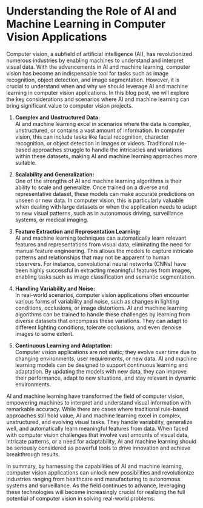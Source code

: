 # Understanding the Role of AI and Machine Learning in Computer Vision Applications

Computer vision, a subfield of artificial intelligence (AI), has revolutionized numerous industries by enabling machines to understand and interpret visual data. 
With the advancements in AI and machine learning, computer vision has become an indispensable tool for tasks such as image recognition, object detection, and image segmentation. 
However, it is crucial to understand when and why we should leverage AI and machine learning in computer vision applications. 
In this blog post, we will explore the key considerations and scenarios where AI and machine learning can bring significant value to computer vision projects.

1. **Complex and Unstructured Data:**<br>
AI and machine learning excel in scenarios where the data is complex, unstructured, or contains a vast amount of information. 
In computer vision, this can include tasks like facial recognition, character recognition, or object detection in images or videos. 
Traditional rule-based approaches struggle to handle the intricacies and variations within these datasets, making AI and machine learning approaches more suitable.

2. **Scalability and Generalization:** <br>
One of the strengths of AI and machine learning algorithms is their ability to scale and generalize. 
Once trained on a diverse and representative dataset, these models can make accurate predictions on unseen or new data. 
In computer vision, this is particularly valuable when dealing with large datasets or when the application needs to adapt to new visual patterns, such as in autonomous driving, surveillance systems, or medical imaging.

3. **Feature Extraction and Representation Learning:** <br>
AI and machine learning techniques can automatically learn relevant features and representations from visual data, eliminating the need for manual feature engineering. This allows the models to capture intricate patterns and relationships that may not be apparent to human observers. For instance, convolutional neural networks (CNNs) have been highly successful in extracting meaningful features from images, enabling tasks such as image classification and semantic segmentation.

4. **Handling Variability and Noise:** <br>
In real-world scenarios, computer vision applications often encounter various forms of variability and noise, such as changes in lighting conditions, occlusions, or image distortions. 
AI and machine learning algorithms can be trained to handle these challenges by learning from diverse datasets that encompass these variations. 
They can adapt to different lighting conditions, tolerate occlusions, and even denoise images to some extent.

5. **Continuous Learning and Adaptation:** <br>
Computer vision applications are not static; they evolve over time due to changing environments, user requirements, or new data. 
AI and machine learning models can be designed to support continuous learning and adaptation. 
By updating the models with new data, they can improve their performance, adapt to new situations, and stay relevant in dynamic environments.

AI and machine learning have transformed the field of computer vision, empowering machines to interpret and understand visual information with remarkable accuracy. 
While there are cases where traditional rule-based approaches still hold value, AI and machine learning excel in complex, unstructured, and evolving visual tasks. 
They handle variability, generalize well, and automatically learn meaningful features from data. 
When faced with computer vision challenges that involve vast amounts of visual data, intricate patterns, or a need for adaptability, AI and machine learning should be seriously considered as powerful tools to drive innovation and achieve breakthrough results.

In summary, by harnessing the capabilities of AI and machine learning, computer vision applications can unlock new possibilities and revolutionize industries ranging from healthcare and manufacturing to autonomous systems and surveillance. 
As the field continues to advance, leveraging these technologies will become increasingly crucial for realizing the full potential of computer vision in solving real-world problems.

